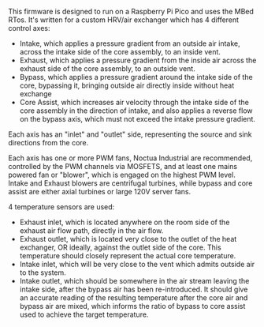 This firmware is designed to run on a Raspberry Pi Pico and uses the MBed 
  RTos. It's written for a custom HRV/air exchanger which has 4 different control 
  axes: 
  - Intake, which applies a pressure gradient from an outside air intake, 
  across the intake side of the core assembly, to an inside vent. 
  - Exhaust, which applies a pressure gradient from the inside air across the 
  exhaust side of the core assembly, to an outside vent. 
  - Bypass, which applies a pressure gradient around the intake side of the core,
  bypassing it, bringing outside air directly inside without heat exchange
  - Core Assist, which increases air velocity through the intake side of the 
  core assembly in the direction of intake, and also applies a reverse flow 
  on the bypass axis, which must not exceed the intake pressure gradient. 

  Each axis has an "inlet" and "outlet" side, representing the source and 
  sink directions from the core. 

  Each axis has one or more PWM fans, Noctua Industrial are recommended, 
  controlled by the PWM channels via MOSFETS, and at least one mains powered 
  fan or "blower", which is engaged on the highest PWM level. Intake and Exhaust 
  blowers are centrifugal turbines, while bypass and core assist are either 
  axial turbines or large 120V server fans. 

  4 temperature sensors are used: 
  - Exhaust inlet, which is located anywhere on the room side of the exhaust 
  air flow path, directly in the air flow. 
  - Exhaust outlet, which is located very close to the outlet of the heat exchanger, 
  OR ideally, against the outlet side of the core. This temperature should 
  closely represent the actual core temperature. 
  - Intake inlet, which will be very close to the vent which admits outside air to the 
  system. 
  - Intake outlet, which should be somewhere in the air stream leaving the intake
  side, after the bypass air has been re-introduced. It should give an accurate 
  reading of the resulting temperature after the core air and bypass air are mixed, 
  which informs the ratio of bypass to core assist used to achieve the target 
  temperature.
